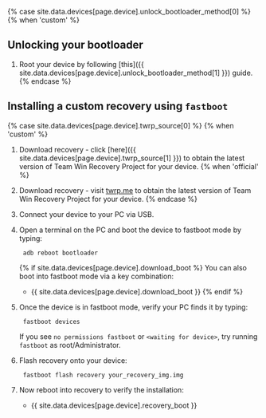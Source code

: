 {% case site.data.devices[page.device].unlock_bootloader_method[0] %}
{% when 'custom' %}
## Unlocking your bootloader

1. Root your device by following [this]({{ site.data.devices[page.device].unlock_bootloader_method[1] }}) guide.
{% endcase %}

## Installing a custom recovery using `fastboot`

{% case site.data.devices[page.device].twrp_source[0] %}
{% when 'custom' %}
1. Download recovery - click [here]({{ site.data.devices[page.device].twrp_source[1] }}) to obtain the latest version of Team Win Recovery Project for your device.
{% when 'official' %}
1. Download recovery - visit [twrp.me](https://twrp.me/Devices/) to obtain the latest version of Team Win Recovery Project for your device.
{% endcase %}
2. Connect your device to your PC via USB.
3. Open a terminal on the PC and boot the device to fastboot mode by typing:

        adb reboot bootloader

    {% if site.data.devices[page.device].download_boot %}
    You can also boot into fastboot mode via a key combination:
    
    * {{ site.data.devices[page.device].download_boot }}
    {% endif %}
4. Once the device is in fastboot mode, verify your PC finds it by typing:

        fastboot devices

    If you see `no permissions fastboot` or `<waiting for device>`, try running `fastboot` as root/Administrator.
5. Flash recovery onto your device:

        fastboot flash recovery your_recovery_img.img

6. Now reboot into recovery to verify the installation:
    * {{ site.data.devices[page.device].recovery_boot }}
